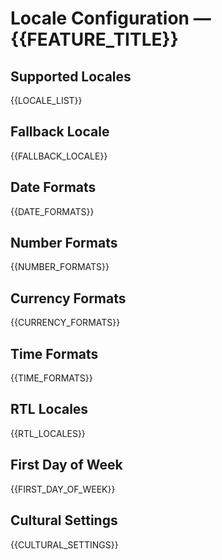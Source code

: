 # Locale Configuration — {{FEATURE_TITLE}}

## Supported Locales
{{LOCALE_LIST}}

## Fallback Locale
{{FALLBACK_LOCALE}}

## Date Formats
{{DATE_FORMATS}}

## Number Formats
{{NUMBER_FORMATS}}

## Currency Formats
{{CURRENCY_FORMATS}}

## Time Formats
{{TIME_FORMATS}}

## RTL Locales
{{RTL_LOCALES}}

## First Day of Week
{{FIRST_DAY_OF_WEEK}}

## Cultural Settings
{{CULTURAL_SETTINGS}}